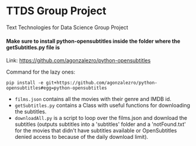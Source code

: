 # TTDS Group Project

Text Technologies for Data Science Group Project

#### Make sure to install python-opensubtitles inside the folder where the getSubtitles.py file is
Link: https://github.com/agonzalezro/python-opensubtitles

Command for the lazy ones:
```
pip install -e git+https://github.com/agonzalezro/python-opensubtitles#egg=python-opensubtitles
```

- ```films.json``` contains all the movies with their genre and IMDB id.
- ```getSubtitles.py``` contains a Class with useful functions for downloading the subtitles.
- ```downloadAll.py``` is a script to loop over the films.json and download the subtitles (outputs subtitles into a 'subtitles' folder and a 'notFound.txt' for the movies that didn't have subtitles available or OpenSubtitles denied access to because of the daily download limit).
